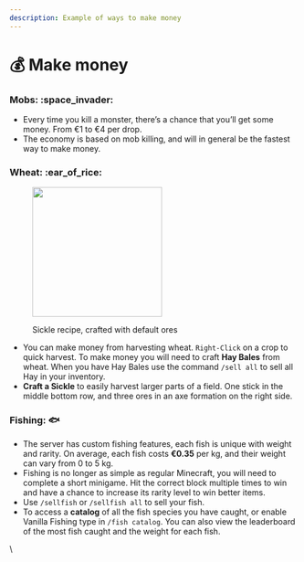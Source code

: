 ```yaml
---
description: Example of ways to make money
---
```


# 💰 Make money

### Mobs: :space\_invader:

* Every time you kill a monster, there’s a chance that you’ll get some money. From €1 to €4 per drop.&#x20;
* The economy is based on mob killing, and will in general be the fastest way to make money.

### Wheat: :ear\_of\_rice:

<div align="left">

<figure><img src="../../../.gitbook/assets/image (91).png" alt="" width="227"><figcaption><p>Sickle recipe, crafted with default ores</p></figcaption></figure>

</div>

* You can make money from harvesting wheat. `Right-Click` on a crop to quick harvest. To make money you will need to craft **Hay Bales** from wheat. When you have Hay Bales use the command `/sell all` to sell all Hay in your inventory.
* **Craft a Sickle** to easily harvest larger parts of a field. One stick in the middle bottom row, and three ores in an axe formation on the right side.

### Fishing: :fish:

* The server has custom fishing features, each fish is unique with weight and rarity. On average, each fish costs **€0.35** per kg, and their weight can vary from 0 to 5 kg.&#x20;
* Fishing is no longer as simple as regular Minecraft, you will need to complete a short minigame. Hit the correct block multiple times to win and have a chance to increase its rarity level to win better items.
* Use `/sellfish` or `/sellfish all`  to sell your fish.
* To access a **catalog** of all the fish species you have caught, or enable Vanilla Fishing type in `/fish catalog`. You can also view the leaderboard of the most fish caught and the weight for each fish.

\
